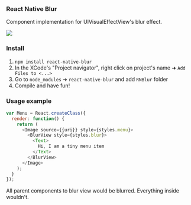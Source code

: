 ### React Native Blur
Component implementation for UIVisualEffectView's blur effect.

<img src='http://oi59.tinypic.com/2kmz2g.jpg' />

### Install
1. `npm install react-native-blur`
2. In the XCode's "Project navigator", right click on project's name ➜ `Add Files to <...>`
3. Go to `node_modules` ➜ `react-native-blur` and add `RNBlur` folder
4. Compile and have fun!

### Usage example
```javascript
var Menu = React.createClass({
  render: function() {
    return (
      <Image source={{uri}} style={styles.menu}>
        <BlurView style={styles.blur}>
          <Text>
            Hi, I am a tiny menu item
          </Text>
        </BlurView>
      </Image>
    );
  }
});
```
All parent components to blur view would be blurred. Everything inside wouldn't.